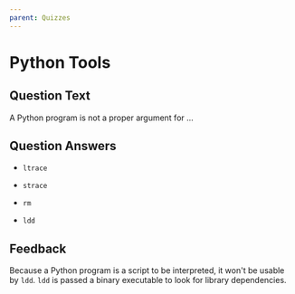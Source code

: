 ```yaml
---
parent: Quizzes
---
```


# Python Tools

## Question Text

A Python program is not a proper argument for ...

## Question Answers

- `ltrace`

- `strace`

- `rm`

+ `ldd`

## Feedback

Because a Python program is a script to be interpreted, it won't be usable by `ldd`.
`ldd` is passed a binary executable to look for library dependencies.
